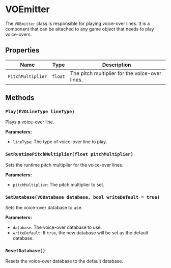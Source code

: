 # VOEmitter

The `VOEmitter` class is responsible for playing voice-over lines. It is a component that can be attached to any game object that needs to play voice-overs.

## Properties

| Name | Type | Description |
| --- | --- | --- |
| `PitchMultiplier` | `float` | The pitch multiplier for the voice-over lines. |

## Methods

### `Play(EVOLineType lineType)`

Plays a voice-over line.

**Parameters:**

* `lineType`: The type of voice-over line to play.

### `SetRuntimePitchMultiplier(float pitchMultiplier)`

Sets the runtime pitch multiplier for the voice-over lines.

**Parameters:**

* `pitchMultiplier`: The pitch multiplier to set.

### `SetDatabase(VODatabase database, bool writeDefault = true)`

Sets the voice-over database to use.

**Parameters:**

* `database`: The voice-over database to use.
* `writeDefault`: If `true`, the new database will be set as the default database.

### `ResetDatabase()`

Resets the voice-over database to the default database.
